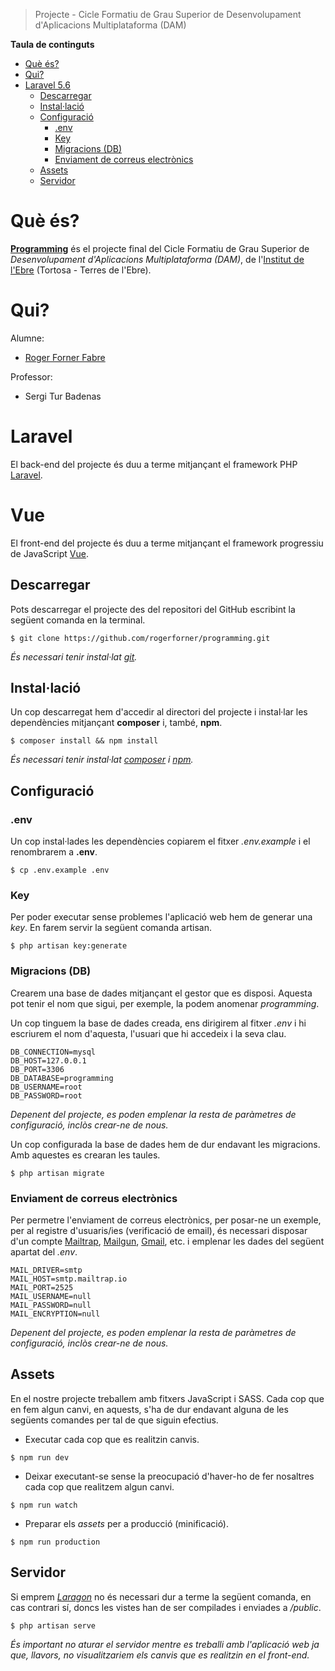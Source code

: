 > Projecte - Cicle Formatiu de Grau Superior de Desenvolupament d'Aplicacions Multiplataforma (DAM)

**Taula de continguts**

- [Què és?](#què-és)
- [Qui?](#qui)
- [Laravel 5.6](#laravel-56)
	- [Descarregar](#descarregar)
	- [Instal·lació](#installació)
	- [Configuració](#configuració)
		- [.env](#env)
		- [Key](#key)
		- [Migracions (DB)](#migracions-db)
		- [Enviament de correus electrònics](#enviament-de-correus-electrònics)
	- [Assets](#assets)
	- [Servidor](#servidor)

# Què és?

**[Programming](http://acacha.org/mediawiki/Scool/programming#.WuNzDojFKUk)** és el projecte final del Cicle Formatiu de Grau Superior de _Desenvolupament d'Aplicacions Multiplataforma (DAM)_, de l'[Institut de l'Ebre](https://www.iesebre.com/) (Tortosa - Terres de l'Ebre).

# Qui?

Alumne:
- [Roger Forner Fabre](https://www.linkedin.com/in/rogerforner/)

Professor:
- Sergi Tur Badenas

# Laravel

El back-end del projecte és duu a terme mitjançant el framework PHP [Laravel](https://laravel.com/).

# Vue

El front-end del projecte és duu a terme mitjançant el framework progressiu de JavaScript [Vue](https://vuejs.org/).

## Descarregar

Pots descarregar el projecte des del repositori del GitHub escribint la següent comanda en la terminal.

```
$ git clone https://github.com/rogerforner/programming.git
```

_És necessari tenir instal·lat [git](https://git-scm.com/)._

## Instal·lació

Un cop descarregat hem d'accedir al directori del projecte i instal·lar les dependències mitjançant **composer** i, també, **npm**.

```
$ composer install && npm install
```

_És necessari tenir instal·lat [composer](https://getcomposer.org/) i [npm](https://www.npmjs.com/get-npm)._

## Configuració

### .env

Un cop instal·lades les dependències copiarem el fitxer _.env.example_ i el renombrarem a **.env**.

```
$ cp .env.example .env
```

### Key

Per poder executar sense problemes l'aplicació web hem de generar una _key_. En farem servir la següent comanda artisan.

```
$ php artisan key:generate
```

### Migracions (DB)

Crearem una base de dades mitjançant el gestor que es disposi. Aquesta pot tenir el nom que sigui, per exemple, la podem anomenar _programming_.

Un cop tinguem la base de dades creada, ens dirigirem al fitxer _.env_ i hi escriurem el nom d'aquesta, l'usuari que hi accedeix i la seva clau.

```
DB_CONNECTION=mysql
DB_HOST=127.0.0.1
DB_PORT=3306
DB_DATABASE=programming
DB_USERNAME=root
DB_PASSWORD=root
```

_Depenent del projecte, es poden emplenar la resta de paràmetres de configuració, inclòs crear-ne de nous._

Un cop configurada la base de dades hem de dur endavant les migracions. Amb aquestes es crearan les taules.

```
$ php artisan migrate
```

### Enviament de correus electrònics

Per permetre l'enviament de correus electrònics, per posar-ne un exemple, per al registre d'usuaris/ies (verificació de email), és necessari disposar d'un compte [Mailtrap](https://mailtrap.io), [Mailgun](https://www.mailgun.com/), [Gmail](https://www.google.com/gmail/), etc. i emplenar les dades del següent apartat del _.env_.

```
MAIL_DRIVER=smtp
MAIL_HOST=smtp.mailtrap.io
MAIL_PORT=2525
MAIL_USERNAME=null
MAIL_PASSWORD=null
MAIL_ENCRYPTION=null
```

_Depenent del projecte, es poden emplenar la resta de paràmetres de configuració, inclòs crear-ne de nous._

## Assets

En el nostre projecte treballem amb fitxers JavaScript i SASS. Cada cop que en fem algun canvi, en aquests, s'ha de dur endavant alguna de les següents comandes per tal de que siguin efectius.

- Executar cada cop que es realitzin canvis.
```
$ npm run dev
```
- Deixar executant-se sense la preocupació d'haver-ho de fer nosaltres cada cop que realitzem algun canvi.
```
$ npm run watch
```
- Preparar els _assets_ per a producció (minificació).
```
$ npm run production
```

## Servidor

Si emprem _[Laragon](https://laragon.org/)_ no és necessari dur a terme la següent comanda, en cas contrari sí, doncs les vistes han de ser compilades i enviades a _/public_.

```
$ php artisan serve
```

_És important no aturar el servidor mentre es treballi amb l'aplicació web ja que, llavors, no visualitzariem els canvis que es realitzin en el front-end._
